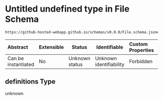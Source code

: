 # Untitled undefined type in File Schema

```txt
https://github-hosted-webapp.github.io/schemas/v0.0.0/File.schema.json#/definitions
```

| Abstract | Extensible | Status | Identifiable | Custom Properties | Additional Properties | Access Restrictions | Defined In |
| :-- | --- | --- | --- | :-- | --- | --- | --- |
| Can be instantiated | No | Unknown status | Unknown identifiability | Forbidden | Allowed | none | [File.schema.json\*](../File.schema.json "open original schema") |

## definitions Type

unknown
